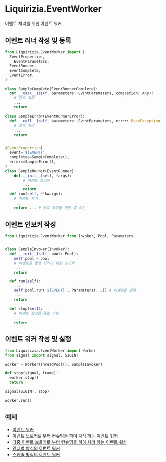 # Liquirizia.EventWorker

이벤트 처리를 위한 이벤트 워커

## 이벤트 러너 작성 및 등록

```python
from Liquirizia.EventWorker import (
  EventProperties,
	EventParameters,
  EventRunner,
  EventComplete,
  EventError,
)

class SampleComplete(EventRunnerComplete):
  def __call__(self, parameters: EventParameters, completion: Any):
    # 완료 처리
    ...
    return
  
class SampleError(EventRunnerError):
  def __call__(self, parameters: EventParameters, error: BaseException):
    # 오류 처리
    ...
    return


@EventProperties(
  event='${EVENT}',
  completes=SampleComplete(),
  errors=SampleError(),
)
class SampleRunner(EventRunner):
	def __init__(self, *args):
		# 이벤트 초기화
		...
		return
  def run(self, **kwargs):
    # 이벤트 처리
    ...
    return ... # 완료 처리를 위한 값 리턴
```

## 이벤트 인보커 작성

```python
from Liquirizia.EventWorker from Invoker, Pool, Parameters


class SampleInvoker(Invoker):
  def __init__(self, pool: Pool):
    self.pool = pool
    # 이벤트를 발생 시키기 위한 초기화
    ...
    return

  def run(self):
    ...
    self.pool.run('${EVENT}', Parameters(...)) # 이벤트를 발행
    ...
    return

  def stop(self):
    # 이벤트 발생을 종료 시킴
    ...
    return
```

## 이벤트 워커 작성 및 실행

```python
from Liquirizia.EventWorker import Worker
from signal import signal, SIGINT

worker = Worker(ThreadPool(), SampleInvoker)

def stop(signal, frame):
  worker.stop()
  return

signal(SIGINT, stop)

worker.run()
```

## 예제

- [이벤트 워커](sample/Sample.py)
- [이벤트 브로커로 부터 컨슈밍을 하여 처리 하는 이벤트 워커](sample/Sample.EventBroker.RabbitMQ.py)
- [다중 이벤트 브로커로 부터 컨슈밍을 하여 처리 하는 이벤트 워커](sample/Sample.EventBroker.RabbitMQ.MultipleSubscriptions.py)
- [인터벌 방식의 이번트 워커](sample/Sample.EventInterval.py)
- [스케줄 방식의 이벤트 워커](sample/Sample.EventScheduler.py)
